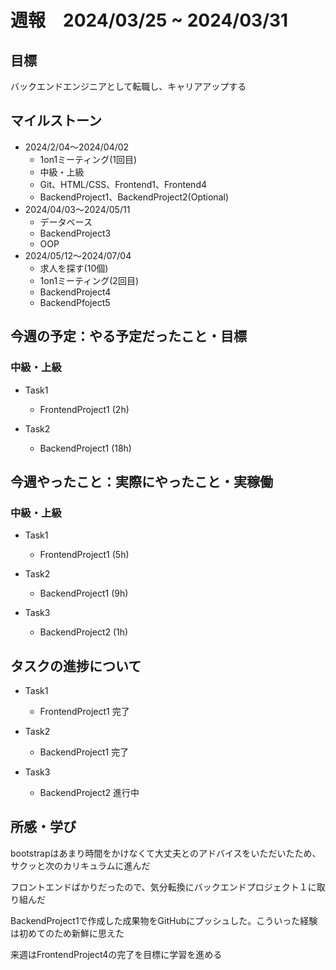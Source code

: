 # 週報　2024/03/25 ~ 2024/03/31

## 目標
バックエンドエンジニアとして転職し、キャリアアップする

## マイルストーン
- 2024/2/04〜2024/04/02
    - 1on1ミーティング(1回目)
    - 中級・上級
    - Git、HTML/CSS、Frontend1、Frontend4
    - BackendProject1、BackendProject2(Optional)
- 2024/04/03〜2024/05/11
    - データベース
    - BackendProject3
    - OOP
- 2024/05/12〜2024/07/04
    - 求人を探す(10個)
    - 1on1ミーティング(2回目)
    - BackendProject4
    - BackendPfoject5

## 今週の予定：やる予定だったこと・目標
### 中級・上級
- Task1
    - FrontendProject1 (2h)

- Task2
    - BackendProject1 (18h)

## 今週やったこと：実際にやったこと・実稼働
### 中級・上級
- Task1
    - FrontendProject1 (5h)

- Task2
    - BackendProject1 (9h)

- Task3
    - BackendProject2 (1h)

## タスクの進捗について
- Task1
    - FrontendProject1 完了

- Task2
    - BackendProject1 完了

- Task3
    - BackendProject2 進行中


## 所感・学び
bootstrapはあまり時間をかけなくて大丈夫とのアドバイスをいただいたため、サクッと次のカリキュラムに進んだ

フロントエンドばかりだったので、気分転換にバックエンドプロジェクト１に取り組んだ

BackendProject1で作成した成果物をGitHubにプッシュした。こういった経験は初めてのため新鮮に思えた

来週はFrontendProject4の完了を目標に学習を進める
